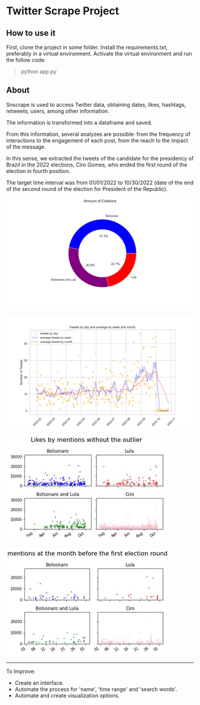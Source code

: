 
# Twitter Scrape Project

## How to use it


First, clone the project in some folder.
Install the requirements.txt, preferably in a virtual environment.
Activate the virtual environment and run the follow code:
> python app.py




## About

Snscrape is used to access Twitter data, obtaining dates, likes, hashtags, retweets, users, among other information.

The information is transformed into a dataframe and saved.

From this information, several analyzes are possible: from the frequency of interactions to the engagement of each post, from the reach to the impact of the message.

In this sense, we extracted the tweets of the candidate for the presidency of Brazil in the 2022 elections, Ciro Gomes, who ended the first round of the election in fourth position.

The target time interval was from 01/01/2022 to 10/30/2022 (date of the end of the second round of the election for President of the Republic).


![My Image](saved_charts/twitter_analytic_ciro_gomes_likes_adversaries_citations.jpg)

![My Image](saved_charts/twitter_analytic_ciro_gomes_tweets_by_day.jpg)

![My Image](saved_charts/twitter_analytic_election_ciro_gomes_likes_by_mentions.jpg)

![My Image](saved_charts/twitter_analytic_election_ciro_gomes_likes_by_mentions_october.jpg)

----------------

To Improve:
* Create an interface.
* Automate the process for 'name', 'time range' and 'search words'.
* Automate and create visualization options.


